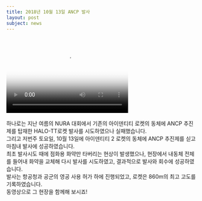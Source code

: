 ```yaml
---
title: 2018년 10월 13일 ANCP 발사
layout: post
subject: news
---
```

<video src="https://github.com/hsb6350/hanaro.github.io/blob/master/assets/ANCP%20%EB%B0%9C%EC%82%AC%201%20(%EC%9E%98%EA%B0%80%EC%8B%9C%EC%98%A4%20%EC%A1%B0%EC%9A%A9%ED%98%84).mp4" poster="https://github.com/hsb6350/hanaro.github.io/blob/master/assets/logo/Hanaro%202.jpg" width="320" height="200" controls preload></video>
<br/><br/>
하나로는 지난 여름의 NURA 대회에서 기존의 아이덴티티 로켓의 동체에 ANCP 추진제를 탑재한 HALO-TT로켓 발사를 시도하였으나 실패했습니다.<br/>
그리고 저번주 토요일, 10월 13일에 아이덴티티 2 로켓의 동체에 ANCP 추진제를 싣고 마침내 발사에 성공하였습니다.<br/>
최초 발사시도 때에 점화용 화약만 타버리는 현상이 발생했으나, 현장에서 내동체 전체를 들어내 화약을 교체해 다시 발사를 시도하였고, 결과적으로 발사와 회수에 성공하였습니다. <br/>
발사는 항공청과 공군의 영공 사용 허가 하에 진행되었고, 로켓은 860m의 최고 고도를 기록하였습니다. <br/>
동영상으로 그 현장을 함께해 보시죠!
